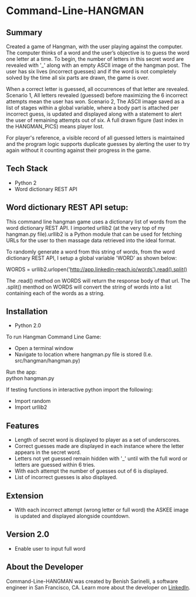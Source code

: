 # Command-Line-HANGMAN

## Summary
Created a game of Hangman, with the user playing against the computer. The computer thinks of a word and the user’s objective is to guess the word one letter at a time. To begin, the number of letters in this secret word are revealed with '_' along with an empty ASCII image of the hangman post.  The user has six lives (incorrect guesses) and if the word is not completely solved by the time all six parts are drawn, the game is over. 

When a correct letter is guessed, all occurrences of that letter are revealed. 
Scenario 1, All letters revealed (guessed) before maximizing the 6 incorrect attempts mean the user has won. 
Scenario 2, The ASCII image saved as a list of stages within a global variable, where a body part is attached per incorrect guess, is updated and displayed along with a statement to alert the user of remaining attempts out of six. A full drawn figure (last index in the HANGMAN_PICS) means player lost. 
 
For player's reference, a visible record of all guessed letters is maintained and the program logic supports duplicate guesses by alerting the user to try again without it counting against their progress in the game.

## Tech Stack
* Python 2 </br>
* Word dictionary REST API </br>

## Word dictionary REST API setup:
This command line hangman game uses a dictionary list of words from the word dictionary REST API. I imported urllib2 (at the very top of my hangman.py file).urllib2 is a Python module that can be used for fetching URLs for the user to then massage data retrieved into the ideal format.

To randomly generate a word from this string of words, from the word dictionary REST API, I setup a global variable 'WORD' as shown below:

WORDS = urllib2.urlopen('http://app.linkedin-reach.io/words').read().split() 

The .read() method on WORDS will return the response body of that url.
The .split() menthod on WORDS will convert the string of words into a list containing each of the words as a string.

## Installation
* Python 2.0

To run Hangman Command Line Game:
* Open a terminal window </br>
* Navigate to location where hangman.py file is stored (I.e. src/hangman/hangman.py) </br>

Run the app: </br>
python hangman.py </br>

If testing functions in interactive python import the following: </br>
* Import random </br>
* Import urllib2 </br>
 
## Features

* Length of secret word is displayed to player as a set of underscores.
* Correct guesses made are displayed in each instance where the letter appears in the secret word.
* Letters not yet guessed remain hidden with '_' until with the full word or letters are guessed within 6 tries.
* With each attempt the number of guesses out of 6 is displayed.
* List of incorrect guesses is also displayed.

## Extension
* With each incorrect attempt (wrong letter or full word) the ASKEE image is updated and displayed alongside countdown.

## Version 2.0
* Enable user to input full word

## About the Developer
Command-Line-HANGMAN was created by Benish Sarinelli, a software engineer in San Francisco, CA. Learn more about the developer on [LinkedIn](https://www.linkedin.com/in/bsarinelli/).
